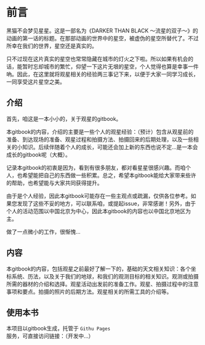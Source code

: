 # 前言

黑猫不会梦见星星。这是一部名为《DARKER THAN BLACK ～流星的双子～》的动画的第一话的标题。在那部动画的世界中的星空，被虚伪的星空所替代了。不过所幸在我们的世界，星空还是真实的。

只不过现在这片真实的星空也常常隐藏在城市的灯火之下啦。所以如果有机会的话，能暂时忘却城市的繁忙，仰望一下这片无垠的星空，个人觉得也算是幸事一件吶。因此，在这里就将观星相关的经验两三事记下来，以便于大家一同学习成长，一同享受这片星空之美。


## 介绍

首先，咱这是一本小小的，关于观星的gitbook。

本gitbook的内容，介绍的主要是一些个人的观星经验：（预计）包含从观星前的准备、到达现场的准备、观星过程和拍摄方法、拍摄回来的后期处理，以及一些相关的小知识。后续伴随着个人的成长，可能还会加上新的东西也说不定…是一本会成长的gitbook呢（大概）。

记录本gitbook的初衷是因为，看到有很多朋友，都对看星星很感兴趣。而咱个人，也希望能把自己的东西做一些积累。总之，希望本gitbook能给大家带来些许的帮助，也希望能与大家共同获得提升。

由于是个人经验，因此本gitbook可能存在一些主观点或疏漏，仅供各位参考。如果您发现了这些不妥的地方，可以联系咱，或提起issue，非常感谢！另外，由于个人的活动范围以中国北京为中心，因此本gitbook的内容也以中国北京地区为主。

做了一点微小的工作，很惭愧…


## 内容

本gitbook的内容，包括观星之前最好了解一下的，基础的天文相关知识：各个坐标系统、历法，以及关于我们的地球，和我们的观测目标的相关知识。观测或拍摄所需的器材的介绍和选择。观星活动出发前的准备工作。观星、拍摄过程中的注意事项和要点。拍摄的照片的后期方法。观星相关的所需工具的介绍等。


## 使用本书

本项目以gitbook生成，托管于 `Githu Pages` 服务，可直接访问链接：（开发中…）